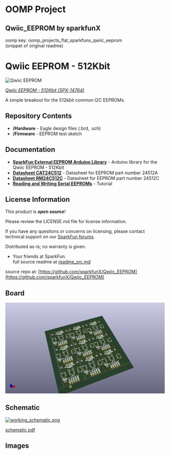 # OOMP Project  
## Qwiic_EEPROM  by sparkfunX  
  
oomp key: oomp_projects_flat_sparkfunx_qwiic_eeprom  
(snippet of original readme)  
  
Qwiic EEPROM - 512Kbit  
=======================================  
  
![Qwiic EEPROM](https://cdn.sparkfun.com/assets/parts/1/3/0/0/8/14764-Qwiic_EEPROM_-_512Kbit-01.jpg)  
  
[*Qwiic EEPROM - 512Kbit (SPX-14764)*](https://www.sparkfun.com/products/14764)  
  
A simple breakout for the 512kbit common I2C EEPROMs.  
  
Repository Contents  
-------------------  
  
* **/Hardware** - Eagle design files (.brd, .sch)  
* **/Firmware** - EEPROM test sketch  
  
Documentation  
------------  
  
* **[SparkFun External EEPROM Arduino Library](https://github.com/sparkfun/SparkFun_External_EEPROM_Arduino_Library)** - Arduino library for the Qwiic EEPROM - 512Kbit  
* **[Datasheet CAT24C512](https://www.onsemi.com/pub/Collateral/CAT24C512-D.PDF)** - Datasheet for EEPROM part number 24512A  
* **[Datasheet RM24C512C](https://cdn.sparkfun.com/assets/2/c/4/c/0/DS-RM24C512C_082.pdf)** - Datasheet for EEPROM part number 24512C  
* **[Reading and Writing Serial EEPROMs](https://learn.sparkfun.com/tutorials/reading-and-writing-serial-eeproms)** - Tutorial    
  
License Information  
-------------------  
  
This product is _**open source**_!   
  
Please review the LICENSE.md file for license information.   
  
If you have any questions or concerns on licensing, please contact technical support on our [SparkFun forums](https://forum.sparkfun.com/viewforum.php?f=152).  
  
Distributed as-is; no warranty is given.  
  
- Your friends at SparkFun.  
  full source readme at [readme_src.md](readme_src.md)  
  
source repo at: [https://github.com/sparkfunX/Qwiic_EEPROM](https://github.com/sparkfunX/Qwiic_EEPROM)  
## Board  
  
[![working_3d.png](working_3d_600.png)](working_3d.png)  
## Schematic  
  
[![working_schematic.png](working_schematic_600.png)](working_schematic.png)  
  
[schematic pdf](working_schematic.pdf)  
## Images  
